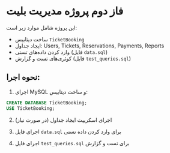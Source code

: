 # فاز دوم پروژه مدیریت بلیت

این پروژه شامل موارد زیر است:
- ساخت دیتابیس `TicketBooking`
- ایجاد جداول: Users, Tickets, Reservations, Payments, Reports
- وارد کردن داده‌های تستی (فایل `data.sql`)
- کوئری‌های تست و گزارش (فایل `test_queries.sql`)

## نحوه اجرا:
1. اجرای MySQL و ساخت دیتابیس:
```sql
CREATE DATABASE TicketBooking;
USE TicketBooking;
```

2. اجرای اسکریپت ایجاد جداول (در صورت نیاز)

3. اجرای فایل `data.sql` برای وارد کردن داده تستی

4. اجرای فایل `test_queries.sql` برای تست و گزارش



